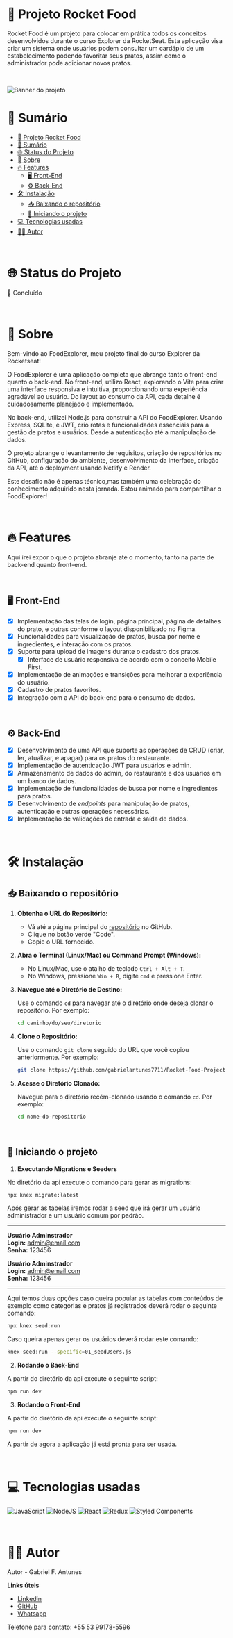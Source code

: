 # 🍔 Projeto Rocket Food

Rocket Food é um projeto para colocar em prática todos os conceitos desenvolvidos durante o curso Explorer da RocketSeat. Esta aplicação visa criar um sistema onde usuários podem consultar um cardápio de um estabelecimento podendo favoritar seus pratos, assim como o administrador pode adicionar novos pratos.

</br>

![Banner do projeto](/readme-assets/banner.jpg)

# 📑 Sumário

<!--ts-->

- [🍔 Projeto Rocket Food](#-projeto-rocket-food)
- [📑 Sumário](#-sumário)
- [🌐 Status do Projeto](#-status-do-projeto)
- [📝 Sobre](#-sobre)
- [🔥 Features](#-features)
  - [🖥️ Front-End](#️-front-end)
  - [⚙️ Back-End](#️-back-end)
- [🛠️ Instalação](#️-instalação)
  - [📥 Baixando o repositório](#-baixando-o-repositório)
  - [🚀 Iniciando o projeto](#-iniciando-o-projeto)
- [💻 Tecnologias usadas](#-tecnologias-usadas)
- [👨‍💻 Autor](#-autor)

</br>

# 🌐 Status do Projeto

🚀 Concluído

</br>

# 📝 Sobre

Bem-vindo ao FoodExplorer, meu projeto final do curso Explorer da Rocketseat!

O FoodExplorer é uma aplicação completa que abrange tanto o front-end quanto o back-end. No front-end, utilizo React, explorando o Vite para criar uma interface responsiva e intuitiva, proporcionando uma experiência agradável ao usuário. Do layout ao consumo da API, cada detalhe é cuidadosamente planejado e implementado.

No back-end, utilizei Node.js para construir a API do FoodExplorer. Usando Express, SQLite, e JWT, crio rotas e funcionalidades essenciais para a gestão de pratos e usuários. Desde a autenticação até a manipulação de dados.

O projeto abrange o levantamento de requisitos, criação de repositórios no GitHub, configuração do ambiente, desenvolvimento da interface, criação da API, até o deployment usando Netlify e Render.

Este desafio não é apenas técnico,mas também uma celebração do conhecimento adquirido nesta jornada. Estou animado para compartilhar o FoodExplorer!

</br>

# 🔥 Features

Aqui irei expor o que o projeto abranje até o momento, tanto na parte de back-end quanto front-end.

</br>

## 🖥️ Front-End

- [x] Implementação das telas de login, página principal, página de detalhes do prato, e outras conforme o layout disponibilizado no Figma.
- [x] Funcionalidades para visualização de pratos, busca por nome e ingredientes, e interação com os pratos.
- [x] Suporte para upload de imagens durante o cadastro dos pratos.
  - [x] Interface de usuário responsiva de acordo com o conceito Mobile First.
- [x] Implementação de animações e transições para melhorar a experiência do usuário.
- [x] Cadastro de pratos favoritos.
- [x] Integração com a API do back-end para o consumo de dados.

</br>

## ⚙️ Back-End

- [x] Desenvolvimento de uma API que suporte as operações de CRUD (criar, ler, atualizar, e apagar) para os pratos do restaurante.
- [x] Implementação de autenticação JWT para usuários e admin.
- [x] Armazenamento de dados do admin, do restaurante e dos usuários em um banco de dados.
- [x] Implementação de funcionalidades de busca por nome e ingredientes para pratos.
- [x] Desenvolvimento de _endpoints_ para manipulação de pratos, autenticação e outras operações necessárias.
- [x] Implementação de validações de entrada e saída de dados.

</br>

# 🛠️ Instalação

## 📥 Baixando o repositório

1. **Obtenha o URL do Repositório:**

   - Vá até a página principal do [repositório](https://github.com/gabrielantunes7711/Rocket-Food-Project) no GitHub.
   - Clique no botão verde "Code".
   - Copie o URL fornecido.

2. **Abra o Terminal (Linux/Mac) ou Command Prompt (Windows):**

   - No Linux/Mac, use o atalho de teclado `Ctrl + Alt + T`.
   - No Windows, pressione `Win + R`, digite `cmd` e pressione Enter.

3. **Navegue até o Diretório de Destino:**

   Use o comando `cd` para navegar até o diretório onde deseja clonar o repositório. Por exemplo:

   ```bash
   cd caminho/do/seu/diretorio
   ```

4. **Clone o Repositório:**

   Use o comando `git clone` seguido do URL que você copiou anteriormente. Por exemplo:

   ```bash
   git clone https://github.com/gabrielantunes7711/Rocket-Food-Project.git
   ```

5. **Acesse o Diretório Clonado:**

   Navegue para o diretório recém-clonado usando o comando `cd`. Por exemplo:

   ```bash
   cd nome-do-repositorio
   ```

</br>

## 🚀 Iniciando o projeto

1. **Executando Migrations e Seeders**

No diretório da api execute o comando para gerar as migrations:

```bash
npx knex migrate:latest
```

Após gerar as tabelas iremos rodar a seed que irá gerar um usuário administrador e um usuário comum por padrão.

---

**Usuário Adminstrador**  
**Login:** admin@email.com  
**Senha:** 123456

**Usuário Adminstrador**  
**Login:** admin@email.com  
**Senha:** 123456

---

Aqui temos duas opções caso queira popular as tabelas com conteúdos de exemplo como categorias e pratos já registrados deverá rodar o seguinte comando:

```bash
npx knex seed:run
```

Caso queira apenas gerar os usuários deverá rodar este comando:

```bash
knex seed:run --specific=01_seedUsers.js
```

2. **Rodando o Back-End**

A partir do diretório da api execute o seguinte script:

```bash
npm run dev
```

3. **Rodando o Front-End**

A partir do diretório da api execute o seguinte script:

```bash
npm run dev
```

A partir de agora a aplicação já está pronta para ser usada.

</br>

# 💻 Tecnologias usadas

![JavaScript](https://img.shields.io/badge/javascript-%23323330.svg?style=for-the-badge&logo=javascript&logoColor=%23F7DF1E)
![NodeJS](https://img.shields.io/badge/node.js-6DA55F?style=for-the-badge&logo=node.js&logoColor=white)
![React](https://img.shields.io/badge/react-%2320232a.svg?style=for-the-badge&logo=react&logoColor=%2361DAFB)
![Redux](https://img.shields.io/badge/redux-%23593d88.svg?style=for-the-badge&logo=redux&logoColor=white)
![Styled Components](https://img.shields.io/badge/styled--components-DB7093?style=for-the-badge&logo=styled-components&logoColor=white)

</br>

# 👨‍💻 Autor

Autor - Gabriel F. Antunes

**Links úteis**

- [Linkedin](https://www.linkedin.com/in/gabriel-antunes-967ba9207/)
- [GitHub](https://github.com/gabrielantunes7711)
- [Whatsapp](https://whatsa.me/5553991785596)

Telefone para contato: +55 53 99178-5596
